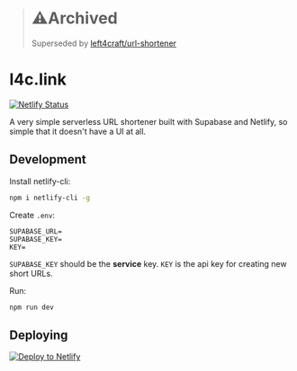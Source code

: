 > # ⚠️Archived
> Superseded by [left4craft/url-shortener](https://github.com/left4craft/url-shortener)

# l4c.link

[![Netlify Status](https://api.netlify.com/api/v1/badges/473f64be-abbe-4c0d-a7f3-895885ada035/deploy-status)](https://app.netlify.com/sites/l4c/deploys)

A very simple serverless URL shortener built with Supabase and Netlify, so simple that it doesn't have a UI at all.

## Development

Install netlify-cli:

```bash
npm i netlify-cli -g
```

Create `.env`:

```env
SUPABASE_URL=
SUPABASE_KEY=
KEY=
```

`SUPABASE_KEY` should be the **service** key.
`KEY` is the api key for creating new short URLs.

Run:

```bash
npm run dev
```

## Deploying

[![Deploy to Netlify](https://www.netlify.com/img/deploy/button.svg)](https://app.netlify.com/start/deploy?repository=https://github.com/left4craft/l4c.link)
